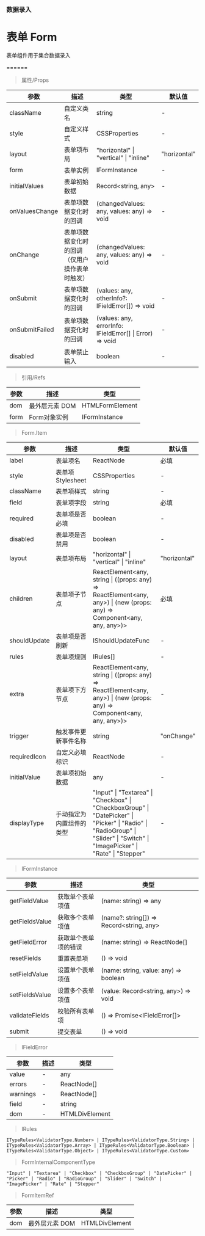### 数据录入

# 表单 Form

表单组件用于集合数据录入

======

> 属性/Props

|参数|描述|类型|默认值|
|----------|-------------|------|------|
|className|自定义类名|string|-|
|style|自定义样式|CSSProperties|-|
|layout|表单项布局|"horizontal" \| "vertical" \| "inline"|"horizontal"|
|form|表单实例|IFormInstance|-|
|initialValues|表单初始数据|Record\<string, any\>|-|
|onValuesChange|表单项数据变化时的回调|(changedValues: any, values: any) =\> void|-|
|onChange|表单项数据变化时的回调（仅用户操作表单时触发）|(changedValues: any, values: any) =\> void|-|
|onSubmit|表单项数据变化时的回调|(values: any, otherInfo?: IFieldError\[\]) =\> void|-|
|onSubmitFailed|表单项数据变化时的回调|(values: any, errorInfo: IFieldError\[\] \| Error) =\> void|-|
|disabled|表单禁止输入|boolean|-|

> 引用/Refs

|参数|描述|类型|
|----------|-------------|------|
|dom|最外层元素 DOM|HTMLFormElement|
|form|Form对象实例|IFormInstance|

> Form.Item

|参数|描述|类型|默认值|
|----------|-------------|------|------|
|label|表单项名|ReactNode|必填|
|style|表单项Stylesheet|CSSProperties|-|
|className|表单项样式|string|-|
|field|表单项字段|string|必填|
|required|表单项是否必填|boolean|-|
|disabled|表单项是否禁用|boolean|-|
|layout|表单项布局|"horizontal" \| "vertical" \| "inline"|"horizontal"|
|children|表单项子节点|ReactElement\<any, string \| ((props: any) =\> ReactElement\<any, any\>) \| (new (props: any) =\> Component\<any, any, any\>)\>|必填|
|shouldUpdate|表单项是否刷新|IShouldUpdateFunc|-|
|rules|表单项规则|IRules\[\]|-|
|extra|表单项下方节点|ReactElement\<any, string \| ((props: any) =\> ReactElement\<any, any\>) \| (new (props: any) =\> Component\<any, any, any\>)\>|-|
|trigger|触发事件更新事件名称|string|"onChange"|
|requiredIcon|自定义必填标识|ReactNode|-|
|initialValue|表单项初始数据|any|-|
|displayType|手动指定为内置组件的类型|"Input" \| "Textarea" \| "Checkbox" \| "CheckboxGroup" \| "DatePicker" \| "Picker" \| "Radio" \| "RadioGroup" \| "Slider" \| "Switch" \| "ImagePicker" \| "Rate" \| "Stepper"|-|

> IFormInstance

|参数|描述|类型|
|----------|-------------|------|
|getFieldValue|获取单个表单项值|(name: string) =\> any|
|getFieldsValue|获取多个表单项值|(name?: string\[\]) =\> Record\<string, any\>|
|getFieldError|获取单个表单项的错误|(name: string) =\> ReactNode\[\]|
|resetFields|重置表单项|() =\> void|
|setFieldValue|设置单个表单项值|(name: string, value: any) =\> boolean|
|setFieldsValue|设置多个表单项值|(value: Record\<string, any\>) =\> void|
|validateFields|校验所有表单项|() =\> Promise\<IFieldError\[\]\>|
|submit|提交表单|() =\> void|

> IFieldError

|参数|描述|类型|
|----------|-------------|------|
|value|-|any|
|errors|-|ReactNode\[\]|
|warnings|-|ReactNode\[\]|
|field|-|string|
|dom|-|HTMLDivElement|

> IRules

```
ITypeRules<ValidatorType.Number> | ITypeRules<ValidatorType.String> | ITypeRules<ValidatorType.Array> | ITypeRules<ValidatorType.Boolean> | ITypeRules<ValidatorType.Object> | ITypeRules<ValidatorType.Custom>
```

> FormInternalComponentType

```
"Input" | "Textarea" | "Checkbox" | "CheckboxGroup" | "DatePicker" | "Picker" | "Radio" | "RadioGroup" | "Slider" | "Switch" | "ImagePicker" | "Rate" | "Stepper"
```

> FormItemRef

|参数|描述|类型|
|----------|-------------|------|
|dom|最外层元素 DOM|HTMLDivElement|
